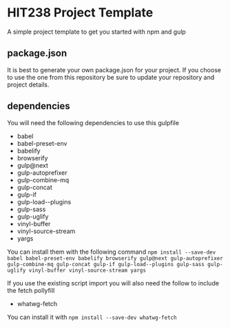 # HIT238 Project Template
A simple project template to get you started with npm and gulp

## package.json
It is best to generate your own package.json for your project. If you choose to use the one from this repository be sure to update your repository and project details.


## dependencies
You will need the following dependencies to use this gulpfile
* babel
* babel-preset-env
* babelify
* browserify
* gulp@next
* gulp-autoprefixer
* gulp-combine-mq
* gulp-concat
* gulp-if
* gulp-load--plugins
* gulp-sass
* gulp-uglify
* vinyl-buffer
* vinyl-source-stream
* yargs

You can install them with the following command
`npm install --save-dev babel babel-preset-env babelify browserify gulp@next gulp-autoprefixer gulp-combine-mq gulp-concat gulp-if gulp-load--plugins gulp-sass gulp-uglify vinyl-buffer vinyl-source-stream yargs`

If you use the existing script import you will also need the follow to include the fetch pollyfill
* whatwg-fetch

You can install it with
`npm install --save-dev whatwg-fetch`
